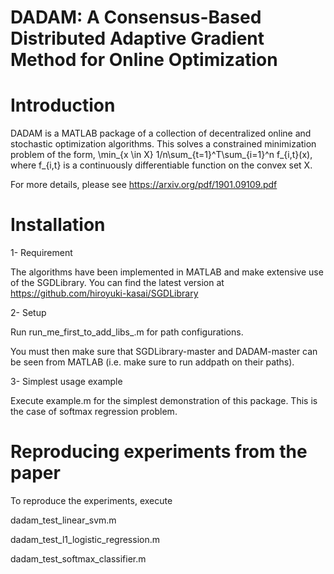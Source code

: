 # DADAM: A Consensus-Based Distributed Adaptive Gradient Method for Online Optimization

# Introduction

DADAM is a MATLAB package of a collection of decentralized online and stochastic optimization algorithms. This solves a constrained minimization problem of the form, \min_{x \in X} 1/n\sum_{t=1}^T\sum_{i=1}^n f_{i,t}(x), where f_{i,t} is a continuously differentiable function on the convex set X.  

For more details, please see https://arxiv.org/pdf/1901.09109.pdf

# Installation

 1- Requirement
 
The algorithms have been implemented in MATLAB and make extensive use of the SGDLibrary. You can find the latest version at https://github.com/hiroyuki-kasai/SGDLibrary 


 2- Setup
 
Run run_me_first_to_add_libs_.m for path configurations.

You must then make sure that SGDLibrary-master and DADAM-master can be seen from MATLAB (i.e. make sure to run addpath on their paths).

 3- Simplest usage example
 
Execute example.m for the simplest demonstration of this package. This is the case of softmax regression problem.

# Reproducing experiments from the paper

To reproduce the experiments, execute

dadam_test_linear_svm.m 

dadam_test_l1_logistic_regression.m 

dadam_test_softmax_classifier.m



